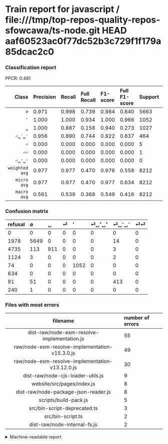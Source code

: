 # Train report for javascript / file:///tmp/top-repos-quality-repos-sfowcawa/ts-node.git HEAD aaf60523ac0f77dc52b3c729f1f179a85dcac2c0

### Classification report

PPCR: 0.481

| Class | Precision | Recall | Full Recall | F1-score | Full F1-score | Support | Full Support | PPCR |
|------:|:----------|:-------|:------------|:---------|:---------|:--------|:-------------|:-----|
| `∅` | 0.971| 0.998| 0.739| 0.984| 0.840| 5663| 7641| 0.741 |
| `'` | 1.000| 1.000| 0.934| 1.000| 0.966| 1052| 1126| 0.934 |
| `␣` | 1.000| 0.887| 0.158| 0.940| 0.273| 1027| 5762| 0.178 |
| `⏎␣⁻␣⁻` | 0.956| 0.890| 0.744| 0.922| 0.837| 464| 555| 0.836 |
| `⏎` | 0.000| 0.000| 0.000| 0.000| 0.000| 5| 1129| 0.004 |
| `⏎⏎` | 0.000| 0.000| 0.000| 0.000| 0.000| 1| 241| 0.004 |
| `⏎␣⁺␣⁺` | 0.000| 0.000| 0.000| 0.000| 0.000| 0| 634| 0.000 |
| `weighted avg` | 0.977| 0.977| 0.470| 0.976| 0.558| 8212| 17088| 0.481 |
| `micro avg` | 0.977| 0.977| 0.470| 0.977| 0.634| 8212| 17088| 0.481 |
| `macro avg` | 0.561| 0.539| 0.368| 0.549| 0.416| 8212| 17088| 0.481 |

### Confusion matrix

|refusal|  ∅| ␣| ⏎| '| ⏎␣⁺␣⁺| ⏎␣⁻␣⁻| ⏎⏎| 
|:---|:---|:---|:---|:---|:---|:---|:---|
|0 |0 |0 |0 |0 |0 |0 |0 |
|1978 |5649 |0 |0 |0 |0 |14 |0 |
|4735 |113 |911 |0 |0 |0 |3 |0 |
|1124 |3 |0 |0 |0 |0 |2 |0 |
|74 |0 |0 |0 |1052 |0 |0 |0 |
|634 |0 |0 |0 |0 |0 |0 |0 |
|91 |51 |0 |0 |0 |0 |413 |0 |
|240 |1 |0 |0 |0 |0 |0 |0 |

### Files with most errors

| filename | number of errors|
|:----:|:-----|
| dist-raw/node-esm-resolve-implementation.js | 55 |
| raw/node-esm-resolve-implementation-v15.3.0.js | 49 |
| raw/node-esm-resolve-implementation-v13.12.0.js | 30 |
| dist-raw/node-cjs-loader-utils.js | 9 |
| website/src/pages/index.js | 8 |
| dist-raw/node-package-json-reader.js | 8 |
| scripts/build-pack.js | 5 |
| src/bin-script-deprecated.ts | 3 |
| src/bin-script.ts | 2 |
| dist-raw/node-internal-fs.js | 2 |

<details>
    <summary>Machine-readable report</summary>
```json
{
  "cl_report": {"\u0027": {"f1-score": 1.0, "precision": 1.0, "recall": 1.0, "support": 1052}, "macro avg": {"f1-score": 0.5494522600439405, "precision": 0.5610196645846466, "recall": 0.5392376683159757, "support": 8212}, "micro avg": {"f1-score": 0.9772284461763273, "precision": 0.9772284461763273, "recall": 0.9772284461763273, "support": 8212}, "weighted avg": {"f1-score": 0.976436813380453, "precision": 0.9768680280104962, "recall": 0.9772284461763273, "support": 8212}, "\u2205": {"f1-score": 0.9841463414634147, "precision": 0.9711191335740073, "recall": 0.9975278121137207, "support": 5663}, "\u23ce": {"f1-score": 0.0, "precision": 0.0, "recall": 0.0, "support": 5}, "\u23ce\u23ce": {"f1-score": 0.0, "precision": 0.0, "recall": 0.0, "support": 1}, "\u23ce\u2423\u207a\u2423\u207a": {"f1-score": 0.0, "precision": 0.0, "recall": 0.0, "support": 0}, "\u23ce\u2423\u207b\u2423\u207b": {"f1-score": 0.921875, "precision": 0.9560185185185185, "recall": 0.8900862068965517, "support": 464}, "\u2423": {"f1-score": 0.9401444788441693, "precision": 1.0, "recall": 0.887049659201558, "support": 1027}},
  "cl_report_full": {"\u0027": {"f1-score": 0.9660238751147842, "precision": 1.0, "recall": 0.9342806394316163, "support": 1126}, "macro avg": {"f1-score": 0.41649208398646614, "precision": 0.5610196645846466, "recall": 0.36797582098340376, "support": 17088}, "micro avg": {"f1-score": 0.6343873517786561, "precision": 0.9772284461763273, "recall": 0.46962780898876405, "support": 17088}, "weighted avg": {"f1-score": 0.5582921103335815, "precision": 0.868381997742086, "recall": 0.46962780898876405, "support": 17088}, "\u2205": {"f1-score": 0.8395006687472136, "precision": 0.9711191335740073, "recall": 0.7393011385944248, "support": 7641}, "\u23ce": {"f1-score": 0.0, "precision": 0.0, "recall": 0.0, "support": 1129}, "\u23ce\u23ce": {"f1-score": 0.0, "precision": 0.0, "recall": 0.0, "support": 241}, "\u23ce\u2423\u207a\u2423\u207a": {"f1-score": 0.0, "precision": 0.0, "recall": 0.0, "support": 634}, "\u23ce\u2423\u207b\u2423\u207b": {"f1-score": 0.8368794326241135, "precision": 0.9560185185185185, "recall": 0.7441441441441441, "support": 555}, "\u2423": {"f1-score": 0.27304061141915176, "precision": 1.0, "recall": 0.1581048247136411, "support": 5762}},
  "ppcr": 0.48057116104868913
}
```
</details>
